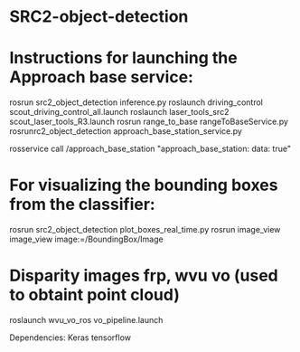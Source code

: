 # SRC2-object-detection

# Instructions for launching the Approach base service:
rosrun  src2_object_detection inference.py 
roslaunch driving_control scout_driving_control_all.launch 
roslaunch laser_tools_src2 scout_laser_tools_R3.launch 
rosrun range_to_base rangeToBaseService.py 
rosrunrc2_object_detection approach_base_station_service.py 

rosservice call /approach_base_station "approach_base_station: 
  data: true" 

# For visualizing the bounding boxes from the classifier:
rosrun src2_object_detection plot_boxes_real_time.py 
rosrun image_view image_view image:=/BoundingBox/Image

# Disparity images frp, wvu vo (used to obtaint point cloud)
roslaunch wvu_vo_ros vo_pipeline.launch 


Dependencies:
Keras
tensorflow

